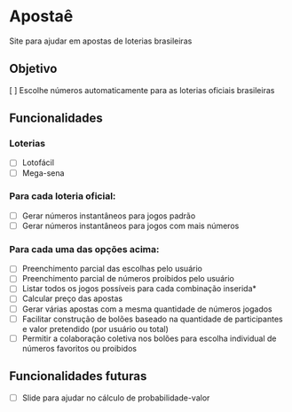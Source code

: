 # Apostaê

Site para ajudar em apostas de loterias brasileiras

## Objetivo

[ ] Escolhe números automaticamente para as loterias oficiais brasileiras

## Funcionalidades

### Loterias

+   [ ] Lotofácil
+   [ ] Mega-sena

### Para cada loteria oficial:

+   [ ] Gerar números instantâneos para jogos padrão
+   [ ] Gerar números instantâneos para jogos com mais números

### Para cada uma das opções acima:

+   [ ] Preenchimento parcial das escolhas pelo usuário
+   [ ] Preenchimento parcial de números proibidos pelo usuário
+   [ ] Listar todos os jogos possíveis para cada combinação inserida\*
+   [ ] Calcular preço das apostas
+   [ ] Gerar várias apostas com a mesma quantidade de números jogados
+   [ ] Facilitar construção de bolões baseado na quantidade de participantes e valor pretendido (por usuário ou total)
+   [ ] Permitir a colaboração coletiva nos bolões para escolha individual de números favoritos ou proibidos

## Funcionalidades futuras
+   [ ] Slide para ajudar no cálculo de probabilidade-valor

